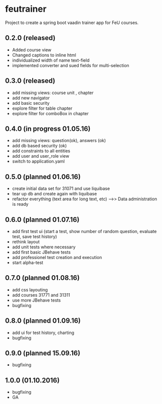 # feutrainer
Project to create a spring boot vaadin trainer app for FeU courses.

## 0.2.0 (released)
* Added course view
* Changed captions to inline html
* individualized width of name text-field
* implemented converter and sued fields for multi-selection

## 0.3.0 (released)
* add missing views: course unit , chapter 
* add new navigator 
* add basic security 
* explore filter for table chapter 
* explore filter for comboBox in chapter 

## 0.4.0 (in progress 01.05.16)
* add missing views: question(ok), answers (ok)
* add db based security (ok)
* add constraints to all entities
* add user and user_role view
* switch to application.yaml

## 0.5.0 (planned 01.06.16)
* create initial data set for 31071 and use liquibase
* tear up db and create again with liquibase
* refactor everything (text area for long text, etc)
-->> Data administration is ready

## 0.6.0 (planned 01.07.16)
* add first test ui (start a test, show number of random question, evaluate test, save test history)
* rethink layout
* add unit tests where necessary
* add first basic JBehave tests
* add professionel test creation and execution
* start alpha-test

## 0.7.0 (planned 01.08.16)
* add css layouting
* add courses 31771 and 31311
* use more JBehave tests
* bugfixing

## 0.8.0 (planned 01.09.16)
* add ui for test history, charting
* bugfixing

## 0.9.0 (planned 15.09.16)
* bugfixing

## 1.0.0 (01.10.2016)
* bugfixing
* GA
